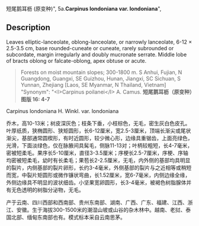 短尾鹅耳枥 (原变种)",
5a.**Carpinus londoniana var. londoniana**",

## Description
Leaves elliptic-lanceolate, oblong-lanceolate, or narrowly lanceolate, 6-12 ×  2.5-3.5 cm, base rounded-cuneate or cuneate, rarely subrounded or subcordate, margin irregularly and doubly mucronate serrate. Middle lobe of bracts oblong or falcate-oblong, apex obtuse or acute.

> Forests on moist mountain slopes; 300-1800 m. S Anhui, Fujian, N Guangdong, Guangxi, SE Guizhou, Hunan, Jiangxi, SC Sichuan, S Yunnan, Zhejiang [Laos, SE Myanmar, N Thailand, Vietnam]
  "Synonym": "&lt;I&gt;Carpinus poilanei&lt;/I&gt; A. Camus.
**短尾鹅耳枥（原变种）图版 16: 4-7**

Carpinus londoniana H. Winkl. var. londoniana

乔木，高10-13米；树皮深灰色；枝条下垂，小枝棕色，无毛，密生灰白色皮孔。叶厚纸质，狭椭圆形、狭矩圆形，长6-12厘米，宽2.5-3厘米，顶端长渐尖或尾状渐尖，基部通常圆楔形，有时近圆形，较少微心形，边缘具重锯齿，上面亮绿色，光滑，下面淡绿色，仅在脉腋间具髯毛，侧脉11-13对；叶柄较粗短，长4-7毫米，密被短柔毛。果序长5-10厘米，直径3-3.5厘米；序梗长2.5-7厘米，序梗、序轴均密被短柔毛，幼时有长柔毛；果苞长2-2.5厘米，无毛，内外侧的基部均具明显的裂片，内侧基部的裂片卵形，长约3-4毫米，外侧基部的裂片与之近相等或稍短而宽，中裂片矩圆形或微作镰状弯曲，长1.52厘米，宽6-7毫米，内侧边缘全缘，外侧边缘具不明显的波状细齿。小坚果宽卵圆形，长3-4毫米，被褐色树脂腺体并有无色透明的树脂分泌物，无毛。

产于云南、四川西部和西南部、贵州东南部、湖南、广西、广东、福建、江西、浙江、安徽。生于海拔300-1500米的潮湿山坡或山谷的杂木林中。越南、老挝、泰国北部、缅甸东南部也有。模式标本采自云南思茅。
